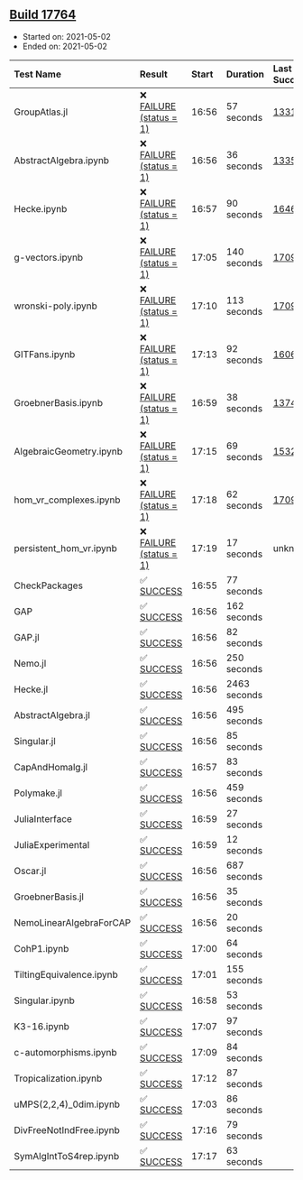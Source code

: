 ## [Build 17764](https://oscarci.mathematik.uni-kl.de/job/oscar/17764/)

* Started on: 2021-05-02
* Ended on: 2021-05-02

| Test Name    | Result | Start | Duration | Last Success | First Failure |
|:-------------|:-------|:------|:---------|:-------------|:--------------|
| GroupAtlas.jl | ❌ [FAILURE (status = 1)](https://oscarci.mathematik.uni-kl.de/job/oscar/17764/artifact/logs/build-17764/GroupAtlas.jl.log) | 16:56 | 57 seconds | [13311](https://oscarci.mathematik.uni-kl.de/job/oscar/13311/) | [13312](https://oscarci.mathematik.uni-kl.de/job/oscar/13312/) |
| AbstractAlgebra.ipynb | ❌ [FAILURE (status = 1)](https://oscarci.mathematik.uni-kl.de/job/oscar/17764/artifact/logs/build-17764/AbstractAlgebra.ipynb.log) | 16:56 | 36 seconds | [13355](https://oscarci.mathematik.uni-kl.de/job/oscar/13355/) | [13356](https://oscarci.mathematik.uni-kl.de/job/oscar/13356/) |
| Hecke.ipynb | ❌ [FAILURE (status = 1)](https://oscarci.mathematik.uni-kl.de/job/oscar/17764/artifact/logs/build-17764/Hecke.ipynb.log) | 16:57 | 90 seconds | [16463](https://oscarci.mathematik.uni-kl.de/job/oscar/16463/) | [16464](https://oscarci.mathematik.uni-kl.de/job/oscar/16464/) |
| g-vectors.ipynb | ❌ [FAILURE (status = 1)](https://oscarci.mathematik.uni-kl.de/job/oscar/17764/artifact/logs/build-17764/g-vectors.ipynb.log) | 17:05 | 140 seconds | [17099](https://oscarci.mathematik.uni-kl.de/job/oscar/17099/) | [17100](https://oscarci.mathematik.uni-kl.de/job/oscar/17100/) |
| wronski-poly.ipynb | ❌ [FAILURE (status = 1)](https://oscarci.mathematik.uni-kl.de/job/oscar/17764/artifact/logs/build-17764/wronski-poly.ipynb.log) | 17:10 | 113 seconds | [17098](https://oscarci.mathematik.uni-kl.de/job/oscar/17098/) | [17099](https://oscarci.mathematik.uni-kl.de/job/oscar/17099/) |
| GITFans.ipynb | ❌ [FAILURE (status = 1)](https://oscarci.mathematik.uni-kl.de/job/oscar/17764/artifact/logs/build-17764/GITFans.ipynb.log) | 17:13 | 92 seconds | [16068](https://oscarci.mathematik.uni-kl.de/job/oscar/16068/) | [16069](https://oscarci.mathematik.uni-kl.de/job/oscar/16069/) |
| GroebnerBasis.ipynb | ❌ [FAILURE (status = 1)](https://oscarci.mathematik.uni-kl.de/job/oscar/17764/artifact/logs/build-17764/GroebnerBasis.ipynb.log) | 16:59 | 38 seconds | [13748](https://oscarci.mathematik.uni-kl.de/job/oscar/13748/) | [13749](https://oscarci.mathematik.uni-kl.de/job/oscar/13749/) |
| AlgebraicGeometry.ipynb | ❌ [FAILURE (status = 1)](https://oscarci.mathematik.uni-kl.de/job/oscar/17764/artifact/logs/build-17764/AlgebraicGeometry.ipynb.log) | 17:15 | 69 seconds | [15322](https://oscarci.mathematik.uni-kl.de/job/oscar/15322/) | [15323](https://oscarci.mathematik.uni-kl.de/job/oscar/15323/) |
| hom_vr_complexes.ipynb | ❌ [FAILURE (status = 1)](https://oscarci.mathematik.uni-kl.de/job/oscar/17764/artifact/logs/build-17764/hom_vr_complexes.ipynb.log) | 17:18 | 62 seconds | [17099](https://oscarci.mathematik.uni-kl.de/job/oscar/17099/) | [17100](https://oscarci.mathematik.uni-kl.de/job/oscar/17100/) |
| persistent_hom_vr.ipynb | ❌ [FAILURE (status = 1)](https://oscarci.mathematik.uni-kl.de/job/oscar/17764/artifact/logs/build-17764/persistent_hom_vr.ipynb.log) | 17:19 | 17 seconds | unknown | unknown |
| CheckPackages | ✅ [SUCCESS](https://oscarci.mathematik.uni-kl.de/job/oscar/17764/artifact/logs/build-17764/CheckPackages.log) | 16:55 | 77 seconds |  |  |
| GAP | ✅ [SUCCESS](https://oscarci.mathematik.uni-kl.de/job/oscar/17764/artifact/logs/build-17764/GAP.log) | 16:56 | 162 seconds |  |  |
| GAP.jl | ✅ [SUCCESS](https://oscarci.mathematik.uni-kl.de/job/oscar/17764/artifact/logs/build-17764/GAP.jl.log) | 16:56 | 82 seconds |  |  |
| Nemo.jl | ✅ [SUCCESS](https://oscarci.mathematik.uni-kl.de/job/oscar/17764/artifact/logs/build-17764/Nemo.jl.log) | 16:56 | 250 seconds |  |  |
| Hecke.jl | ✅ [SUCCESS](https://oscarci.mathematik.uni-kl.de/job/oscar/17764/artifact/logs/build-17764/Hecke.jl.log) | 16:56 | 2463 seconds |  |  |
| AbstractAlgebra.jl | ✅ [SUCCESS](https://oscarci.mathematik.uni-kl.de/job/oscar/17764/artifact/logs/build-17764/AbstractAlgebra.jl.log) | 16:56 | 495 seconds |  |  |
| Singular.jl | ✅ [SUCCESS](https://oscarci.mathematik.uni-kl.de/job/oscar/17764/artifact/logs/build-17764/Singular.jl.log) | 16:56 | 85 seconds |  |  |
| CapAndHomalg.jl | ✅ [SUCCESS](https://oscarci.mathematik.uni-kl.de/job/oscar/17764/artifact/logs/build-17764/CapAndHomalg.jl.log) | 16:57 | 83 seconds |  |  |
| Polymake.jl | ✅ [SUCCESS](https://oscarci.mathematik.uni-kl.de/job/oscar/17764/artifact/logs/build-17764/Polymake.jl.log) | 16:56 | 459 seconds |  |  |
| JuliaInterface | ✅ [SUCCESS](https://oscarci.mathematik.uni-kl.de/job/oscar/17764/artifact/logs/build-17764/JuliaInterface.log) | 16:59 | 27 seconds |  |  |
| JuliaExperimental | ✅ [SUCCESS](https://oscarci.mathematik.uni-kl.de/job/oscar/17764/artifact/logs/build-17764/JuliaExperimental.log) | 16:59 | 12 seconds |  |  |
| Oscar.jl | ✅ [SUCCESS](https://oscarci.mathematik.uni-kl.de/job/oscar/17764/artifact/logs/build-17764/Oscar.jl.log) | 16:56 | 687 seconds |  |  |
| GroebnerBasis.jl | ✅ [SUCCESS](https://oscarci.mathematik.uni-kl.de/job/oscar/17764/artifact/logs/build-17764/GroebnerBasis.jl.log) | 16:56 | 35 seconds |  |  |
| NemoLinearAlgebraForCAP | ✅ [SUCCESS](https://oscarci.mathematik.uni-kl.de/job/oscar/17764/artifact/logs/build-17764/NemoLinearAlgebraForCAP.log) | 16:56 | 20 seconds |  |  |
| CohP1.ipynb | ✅ [SUCCESS](https://oscarci.mathematik.uni-kl.de/job/oscar/17764/artifact/logs/build-17764/CohP1.ipynb.log) | 17:00 | 64 seconds |  |  |
| TiltingEquivalence.ipynb | ✅ [SUCCESS](https://oscarci.mathematik.uni-kl.de/job/oscar/17764/artifact/logs/build-17764/TiltingEquivalence.ipynb.log) | 17:01 | 155 seconds |  |  |
| Singular.ipynb | ✅ [SUCCESS](https://oscarci.mathematik.uni-kl.de/job/oscar/17764/artifact/logs/build-17764/Singular.ipynb.log) | 16:58 | 53 seconds |  |  |
| K3-16.ipynb | ✅ [SUCCESS](https://oscarci.mathematik.uni-kl.de/job/oscar/17764/artifact/logs/build-17764/K3-16.ipynb.log) | 17:07 | 97 seconds |  |  |
| c-automorphisms.ipynb | ✅ [SUCCESS](https://oscarci.mathematik.uni-kl.de/job/oscar/17764/artifact/logs/build-17764/c-automorphisms.ipynb.log) | 17:09 | 84 seconds |  |  |
| Tropicalization.ipynb | ✅ [SUCCESS](https://oscarci.mathematik.uni-kl.de/job/oscar/17764/artifact/logs/build-17764/Tropicalization.ipynb.log) | 17:12 | 87 seconds |  |  |
| uMPS(2,2,4)_0dim.ipynb | ✅ [SUCCESS](https://oscarci.mathematik.uni-kl.de/job/oscar/17764/artifact/logs/build-17764/uMPS-2-2-4-_0dim.ipynb.log) | 17:03 | 86 seconds |  |  |
| DivFreeNotIndFree.ipynb | ✅ [SUCCESS](https://oscarci.mathematik.uni-kl.de/job/oscar/17764/artifact/logs/build-17764/DivFreeNotIndFree.ipynb.log) | 17:16 | 79 seconds |  |  |
| SymAlgIntToS4rep.ipynb | ✅ [SUCCESS](https://oscarci.mathematik.uni-kl.de/job/oscar/17764/artifact/logs/build-17764/SymAlgIntToS4rep.ipynb.log) | 17:17 | 63 seconds |  |  |
